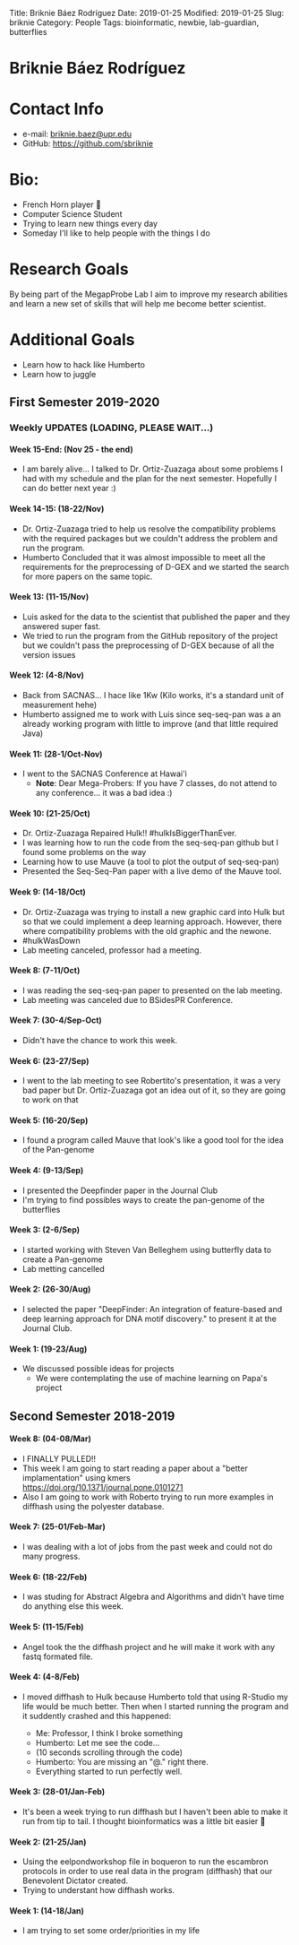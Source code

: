 Title: Briknie Báez Rodríguez
Date: 2019-01-25
Modified: 2019-01-25
Slug: briknie
Category: People
Tags: bioinformatic, newbie, lab-guardian, butterflies

# Briknie Báez Rodríguez
# Contact Info
- e-mail: briknie.baez@upr.edu
- GitHub: https://github.com/sbriknie

# Bio:
 - French Horn player 📯
 - Computer Science Student 
 - Trying to learn new things every day
 - Someday I'll like to help people with the things I do    

# Research Goals

By being part of the MegapProbe Lab I aim to improve my research abilities and learn a new set of skills that will help me become better scientist.

# Additional Goals
- Learn how to hack like Humberto
- Learn how to juggle

## First Semester 2019-2020

### Weekly UPDATES (LOADING, PLEASE WAIT...)

#### Week 15-End: (Nov 25 - the end)
- I am barely alive... I talked to Dr. Ortiz-Zuazaga about some problems I had with my schedule and the plan for the next semester. Hopefully I can do better next year :)

#### Week 14-15: (18-22/Nov)
- Dr. Ortiz-Zuazaga tried to help us resolve the compatibility problems with the required packages but we couldn't address the problem and run the program. 
- Humberto Concluded that it was almost impossible to meet all the requirements for the preprocessing of D-GEX and we started the search for more papers on the same topic.  

#### Week 13: (11-15/Nov)
- Luis asked for the data to the scientist that published the paper and they answered super fast.
- We tried to run the program from the GitHub repository of the project but we couldn't pass the preprocessing of D-GEX because of all the version issues

#### Week 12: (4-8/Nov)
- Back from SACNAS... I hace like 1Kw (Kilo works, it's a standard unit of measurement hehe)
- Humberto assigned me to work with Luis since seq-seq-pan was a an already working program with little to improve (and that little required Java)

#### Week 11: (28-1/Oct-Nov)
- I went to the SACNAS Conference at Hawai'i
	- __Note__: Dear Mega-Probers: If you have 7 classes, do not attend to any conference... it was a bad idea :)

#### Week 10: (21-25/Oct)
- Dr. Ortiz-Zuazaga Repaired Hulk!! \#hulkIsBiggerThanEver.
- I was learning how to run the code from the seq-seq-pan github but I found some problems on the way
- Learning how to use Mauve (a tool to plot the output of seq-seq-pan)
- Presented the Seq-Seq-Pan paper with a live demo of the Mauve tool.

#### Week 9: (14-18/Oct)
- Dr. Ortiz-Zuazaga was trying to install a new graphic card into Hulk but so that we could implement a deep learning approach. However, there where compatibility problems with the old graphic and the newone.
- \#hulkWasDown
- Lab meeting canceled, professor had a meeting.

#### Week 8: (7-11/Oct)
- I was reading the seq-seq-pan paper to presented on the lab meeting.
- Lab meeting was canceled due to BSidesPR Conference.

#### Week 7: (30-4/Sep-Oct)
+ Didn't have the chance to work this week.

#### Week 6: (23-27/Sep)
- I went to the lab meeting to see Robertito's presentation, it was a very bad paper but Dr. Ortiz-Zuazaga got an idea out of it, so they are going to work on that

#### Week 5: (16-20/Sep)
- I found a program called Mauve that look's like a good tool for the idea of the Pan-genome

#### Week 4: (9-13/Sep)
- I presented the Deepfinder paper in the Journal Club
- I'm trying to find possibles ways to create the pan-genome of the butterflies

#### Week 3: (2-6/Sep)
- I started working with Steven Van Belleghem using butterfly data to create a Pan-genome
- Lab metting cancelled

#### Week 2: (26-30/Aug)
- I selected the paper "DeepFinder: An integration of feature-based and deep learning approach for DNA motif discovery." to present it at the Journal Club.

#### Week 1: (19-23/Aug)
- We discussed possible ideas for projects
	- We were contemplating the use of machine learning on Papa's project

## Second Semester 2018-2019

#### Week 8: (04-08/Mar)
- I FINALLY PULLED!!
- This week I am going to start reading a paper about a "better implamentation" using kmers https://doi.org/10.1371/journal.pone.0101271
- Also I am going to work with Roberto trying to run more examples in diffhash using the polyester database.

#### Week 7: (25-01/Feb-Mar)
- I was dealing with a lot of jobs from the past week and could not do many progress.

#### Week 6: (18-22/Feb)
- I was studing for Abstract Algebra and Algorithms and didn't have time do anything else this week.

#### Week 5: (11-15/Feb)
- Angel took the the diffhash project and he will make it work with any fastq formated file.

#### Week 4: (4-8/Feb)
- I moved diffhash to Hulk because Humberto told that using R-Studio my life would be much better. Then when I started running the program and it suddently crashed and this happened:

	- Me: Professor, I think I broke something
	- Humberto: Let me see the code...
	- (10 seconds scrolling through the code)
	- Humberto: You are missing an "@." right there.
	- Everything started to run perfectly well.

#### Week 3: (28-01/Jan-Feb)
- It's been a week trying to run diffhash but I haven't been able to make it run from tip to tail. I thought bioinformatics was a little bit easier 🤔

#### Week 2: (21-25/Jan)
- Using the eelpondworkshop file in boqueron to run the escambron protocols in order to use real data in the program (diffhash) that our Benevolent Dictator created.
- Trying to understant how diffhash works.

#### Week 1: (14-18/Jan)
- I am trying to set some order/priorities in my life
